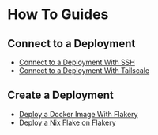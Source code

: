 # How To Guides 

## Connect to a Deployment

- [Connect to a Deployment With SSH](/how-to/connect/ssh)
- [Connect to a Deployment With Tailscale](/how-to/connect/tailscale)

## Create a Deployment

- [Deploy a Docker Image With Flakery](/how-to/deploy/docker)
- [Deploy a Nix Flake on Flakery](/how-to/deploy/flake)